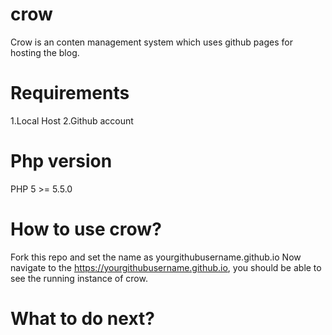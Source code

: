 # crow
Crow is an conten management system which uses github pages for hosting the blog.
# Requirements
1.Local Host
2.Github account
# Php version
 PHP 5 >= 5.5.0

# How to use crow?
Fork this repo and set the name as yourgithubusername.github.io
Now navigate to the https://yourgithubusername.github.io, you should be able to see the running instance of crow.

# What to do next?

